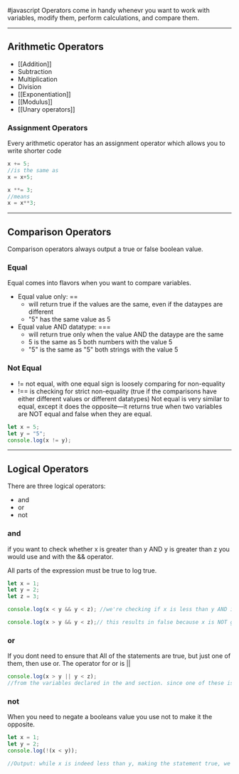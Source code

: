 #javascript 
Operators come in handy whenevr you want to work with variables, modify them, perform calculations, and compare them.
***
## Arithmetic Operators
- [[Addition]]
- Subtraction
- Multiplication
- Division
- [[Exponentiation]]
- [[Modulus]]
- [[Unary operators]]

### Assignment Operators

Every arithmetic operator has an assignment operator which allows you to write shorter code

```javascript
x += 5; 
//is the same as
x = x+5;

x **= 3;
//means
x = x**3;
```

***
## Comparison Operators
Comparison operators always output a true or false boolean value.

### Equal

Equal comes into flavors when you want to compare variables.
- Equal value only: == 
	- will return true if the values are the same, even if the dataypes are different
	- "5" has the same value as 5
- Equal value AND datatype: ===
	- will return true only when the value AND the dataype are the same
	- 5 is the same as 5 both numbers with the value 5
	- "5" is the same as "5" both strings with the value 5

### Not Equal
- != not equal, with one equal sign is loosely comparing for non-equality
- !== is checking for strict non-equality (true if the comparisons have either different values or different datatypes)
Not equal is very similar to equal, except it does the opposite—it returns true when two variables are NOT equal and false when they are equal.
```javascript
let x = 5; 
let y = "5"; 
console.log(x != y);
```
***
## Logical Operators
There are three logical operators:
- and 
- or 
- not

### and
if you want to check whether x is greater than y AND y is greater than z you would use and with the && operator.

All parts of the expression must be true to log true.

```javascript
let x = 1; 
let y = 2; 
let z = 3;

console.log(x < y && y < z); //we're checking if x is less than y AND if y is less then z. this results in true

console.log(x > y && y < z);// this results in false because x is NOT greater than y so therefore the whole statement is false.
```

### or
If you dont need to ensure that All of the statements are true, but just one of them, then use or. The operator for or is || 

```javascript
console.log(x > y || y < z);
//from the variables declared in the and section. since one of these is true, the whole expression is true
```

### not
When you need to negate a booleans value you use not to make it the opposite. 
```javascript
let x = 1;
let y = 2;
console.log(!(x < y));

//Output: while x is indeed less than y, making the statement true, we are saying we DON't want an instance where that is true, so the console will log false in this case.

```

